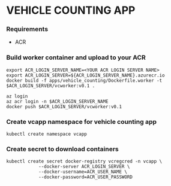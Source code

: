 # VEHICLE COUNTING APP

### Requirements
- ACR

### Build worker container and upload to your ACR
```
export ACR_LOGIN_SERVER_NAME=<YOUR ACR LOGIN SERVER NAME>
export ACR_LOGIN_SERVER=${ACR_LOGIN_SERVER_NAME}.azurecr.io
docker build -f apps/vehicle_counting/Dockerfile.worker -t $ACR_LOGIN_SERVER/vcworker:v0.1 .

az login
az acr login -n $ACR_LOGIN_SERVER_NAME
docker push $ACR_LOGIN_SERVER/vcworker:v0.1
```

### Create vcapp namespace for vehicle counting app
```
kubectl create namespace vcapp
```

### Create secret to download containers
```
kubectl create secret docker-registry vcregcred -n vcapp \
            --docker-server ACR_LOGIN_SERVER \
            --docker-username=ACR_USER_NAME \
            --docker-password=ACR_USER_PASSWORD
```